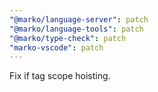 ```yaml
---
"@marko/language-server": patch
"@marko/language-tools": patch
"@marko/type-check": patch
"marko-vscode": patch
---
```


Fix if tag scope hoisting.
